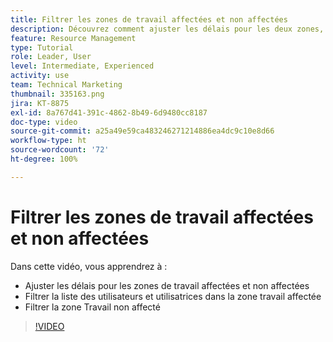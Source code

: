 ```yaml
---
title: Filtrer les zones de travail affectées et non affectées
description: Découvrez comment ajuster les délais pour les deux zones, filtrer la liste des utilisateurs et utilisatrices dans la zone de travail affectée et filtrer la zone de travail non affecté.
feature: Resource Management
type: Tutorial
role: Leader, User
level: Intermediate, Experienced
activity: use
team: Technical Marketing
thumbnail: 335163.png
jira: KT-8875
exl-id: 8a767d41-391c-4862-8b49-6d9480cc8187
doc-type: video
source-git-commit: a25a49e59ca483246271214886ea4dc9c10e8d66
workflow-type: ht
source-wordcount: '72'
ht-degree: 100%

---
```


# Filtrer les zones de travail affectées et non affectées

Dans cette vidéo, vous apprendrez à :

* Ajuster les délais pour les zones de travail affectées et non affectées
* Filtrer la liste des utilisateurs et utilisatrices dans la zone travail affectée
* Filtrer la zone Travail non affecté

>[!VIDEO](https://video.tv.adobe.com/v/335163/?quality=12&learn=on)
